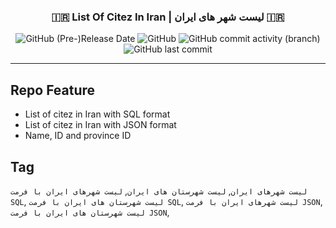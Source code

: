 <h3><p align="center">
  🇮🇷 List Of Citez In Iran | لیست شهر های ایران
  🇮🇷
</p></h3>

<p align="center">
  <img alt="GitHub (Pre-)Release Date" src="https://img.shields.io/github/release-date-pre/sajaddp/list-of-cities-in-Iran?style=for-the-badge">
  <img alt="GitHub" src="https://img.shields.io/github/license/sajaddp/list-of-cities-in-Iran?style=for-the-badge">
  <img alt="GitHub commit activity (branch)" src="https://img.shields.io/github/commit-activity/w/sajaddp/list-of-cities-in-Iran?style=for-the-badge">
  <img alt="GitHub last commit" src="https://img.shields.io/github/last-commit/sajaddp/list-of-cities-in-Iran?style=for-the-badge">
</p>

---

## Repo Feature
- List of citez in Iran with SQL format
- List of citez in Iran with JSON format
- Name, ID and province ID

## Tag
`لیست شهرهای ایران`, `لیست شهرستان های ایران`, `لیست شهرهای ایران با فرمت SQL`, `لیست شهرستان های ایران با فرمت SQL`, `لیست شهرهای ایران با فرمت JSON`, `لیست شهرستان های ایران با فرمت JSON`, 
